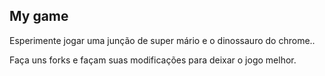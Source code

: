 ## My game

Esperimente jogar uma junção de super mário e o dinossauro do chrome..

Faça uns forks e façam suas modificações para deixar o jogo melhor.
